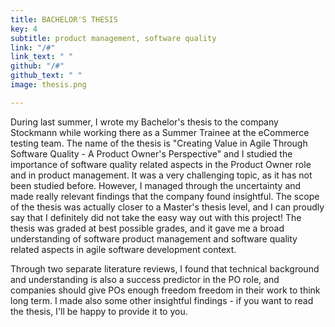 ```yaml
---
title: BACHELOR'S THESIS
key: 4
subtitle: product management, software quality
link: "/#"
link_text: " "
github: "/#"
github_text: " "
image: thesis.png

---
```


During last summer, I wrote my Bachelor's thesis to the company Stockmann while working there as a Summer Trainee at the eCommerce testing team. The name of the thesis is "Creating Value in Agile Through Software Quality - A Product Owner's Perspective" and I studied the importance of software quality related aspects in the Product Owner role and in product management. It was a very challenging topic, as it has not been studied before. However, I managed through the uncertainty and made really relevant findings that the company found insightful. The scope of the thesis was actually closer to a Master's thesis level, and I can proudly say that I definitely did not take the easy way out with this project! The thesis was graded at best possible grades, and it gave me a broad understanding of software product management and software quality related aspects in agile software development context. 

Through two separate literature reviews, I found that technical background and understanding is also a success predictor in the PO role, and companies should give POs enough freedom freedom in their work to think long term. I made also some other insightful findings - if you want to read the thesis, I'll be happy to provide it to you.